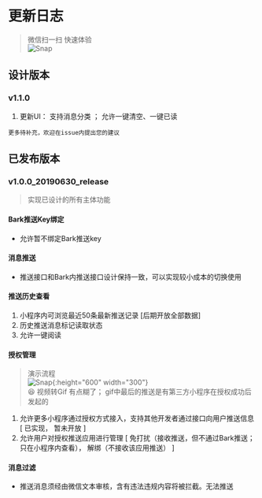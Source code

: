# 更新日志

> 微信扫一扫 快速体验<br />
![Snap](https://github.com/wahao/Bark-MP-helper/blob/master/images/gh_38cb1ca0be75_344.jpg)<br>
## 设计版本
### v1.1.0
1. 更新UI： 支持消息分类 ； 允许一键清空、一键已读
```
更多待补充，欢迎在issue内提出您的建议
```
## 已发布版本
### v1.0.0_20190630_release
> 实现已设计的所有主体功能
#### Bark推送Key绑定
- 允许暂不绑定Bark推送key
#### 消息推送
- 推送接口和Bark内推送接口设计保持一致，可以实现较小成本的切换使用
#### 推送历史查看
1. 小程序内可浏览最近50条最新推送记录 [后期开放全部数据] 
2. 历史推送消息标记读取状态
3. 允许一键阅读
#### 授权管理
> 演示流程<br />
![Snap](https://github.com/wahao/Bark-MP-helper/blob/master/images/IMG_1669.GIF){:height="600" width="300"}<br>
> 😆 视频转Gif  有点糊了；  gif中最后的推送是有第三方小程序在授权成功后发起的
1. 允许更多小程序通过授权方式接入，支持其他开发者通过接口向用户推送信息 [ 已实现， 暂未开放 ] <br />
2. 允许用户对授权推送应用进行管理 [ 免打扰（接收推送，但不通过Bark推送； 只在小程序内查看）， 解绑（不接收该应用推送） ]
#### 消息过滤
- 推送消息须经由微信文本审核，含有违法违规内容将被拦截。无法推送


